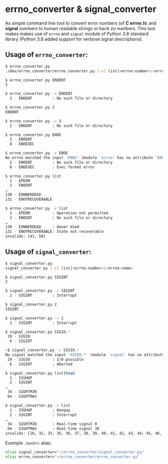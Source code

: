 # errno_converter & signal_converter
As simple command line tool to convert error numbers (of **C errno.h**) and 
**signal** numbers to human readable strings or back zu numbers. This tool makes
makes use of `errno` and `signal` module of Python 3.8 standard library (Python 
3.8 added support for verbose signal descriptions).

## Usage of `errno_converter`:
```bash
$ errno_converter.py
./dev/errno_converter/errno_converter.py [-v] list|<errno-number>|<errno-name>

$ errno_converter.py ENOENT
2

$ errno_converter.py -v ENOENT
  2 - ENOENT         : No such file or directory

$ errno_converter.py 2
ENOENT

$ errno_converter.py -v 2
  2 - ENOENT         : No such file or directory

$ errno_converter.py ENOE
  2 - ENOENT
  8 - ENOEXEC

$ errno_converter.py -v ENOE
No errno matched the input 'ENOE' (module 'errno' has no attribute 'ENOE'). Try to match as re:
  2 - ENOENT         : No such file or directory
  8 - ENOEXEC        : Exec format error

$ errno_converter.py list
  1 - EPERM
  2 - ENOENT
…
130 - EOWNERDEAD
131 - ENOTRECOVERABLE

$ errno_converter.py -v list
  1 - EPERM          : Operation not permitted
  2 - ENOENT         : No such file or directory
…
130 - EOWNERDEAD     : Owner died
131 - ENOTRECOVERABLE: State not recoverable
invalids: {41, 58}
```

## Usage of `signal_converter`:
```bash
$ signal_converter.py
signal_converter.py [-v] list|<errno-number>|<errno-name>

$ signal_converter.py SIGINT
2

$ signal_converter.py -v SIGINT
  2 - SIGINT         : Interrupt

$ signal_converter.py 2
SIGINT

$ signal_converter.py -v 2
  2 - SIGINT         : Interrupt

$ signal_converter.py SIGIO.*
 29 - SIGIO
  6 - SIGIOT

~$ signal_converter.py -v SIGIO.*
No signal matched the input 'SIGIO.*' (module 'signal' has no attribute 'SIGIO.*'). Try to match as re:
 29 - SIGIO          : I/O possible
  6 - SIGIOT         : Aborted

$ signal_converter.py list|head
  1 - SIGHUP
  2 - SIGINT
…
 34 - SIGRTMIN
 64 - SIGRTMAX

$ signal_converter.py -v list
  1 - SIGHUP         : Hangup
  2 - SIGINT         : Interrupt
…
 34 - SIGRTMIN       : Real-time signal 0
 64 - SIGRTMAX       : Real-time signal 30
invalids: {16, 32, 33, 35, 36, 37, 38, 39, 40, 41, 42, 43, 44, 45, 46, 47, 48, 49, 50, 51, 52, 53, 54, 55, 56, 57, 58, 59, 60, 61, 62, 63}
```

Example `.bashrc` alias:
```bash
alias signal_converter="~/errno_converter/signal_converter.py"
alias errno_converter="~/errno_converter/errno_converter.py"
```
